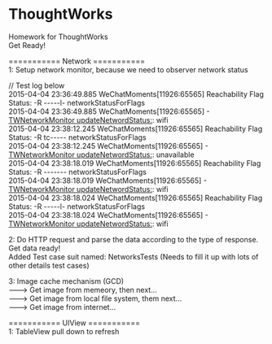 # ThoughtWorks   
Homework for ThoughtWorks   
Get Ready!

=========== Network ===========   
1: Setup network monitor, because we need to observer network status   

// Test log below   
2015-04-04 23:36:49.885 WeChatMoments[11926:65565] Reachability Flag Status: -R -----l- networkStatusForFlags   
2015-04-04 23:36:49.885 WeChatMoments[11926:65565] -[TWNetworkMonitor updateNetwordStatus:](92): wifi   
2015-04-04 23:38:12.245 WeChatMoments[11926:65565] Reachability Flag Status: -R tc----- networkStatusForFlags   
2015-04-04 23:38:12.245 WeChatMoments[11926:65565] -[TWNetworkMonitor updateNetwordStatus:](92): unavailable   
2015-04-04 23:38:18.019 WeChatMoments[11926:65565] Reachability Flag Status: -R ------- networkStatusForFlags   
2015-04-04 23:38:18.019 WeChatMoments[11926:65565] -[TWNetworkMonitor updateNetwordStatus:](92): wifi   
2015-04-04 23:38:18.024 WeChatMoments[11926:65565] Reachability Flag Status: -R -----l- networkStatusForFlags   
2015-04-04 23:38:18.024 WeChatMoments[11926:65565] -[TWNetworkMonitor updateNetwordStatus:](92): wifi   

2: Do HTTP request and parse the data according to the type of response. Get data ready!   
Added Test case suit named: NetworksTests (Needs to fill it up with lots of other details test cases)   

3: Image cache mechanism (GCD)   
---> Get image from memeory, then next...      
---> Get image from local file system, them next...   
---> Get image from internet...   

=========== UIView ===========    
1: TableView pull down to refresh   
